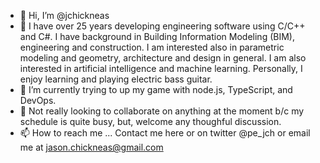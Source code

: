 - 👋 Hi, I’m @jchickneas
- 👀 I have over 25 years developing engineering software using C/C++ and C#.  I have background in Building Information Modeling (BIM), engineering and construction.  I am interested also in parametric modeling and geometry, architecture and design in general.  I am also interested in artificial intelligence and machine learning.  Personally, I enjoy learning and playing electric bass guitar.
- 🌱 I’m currently trying to up my game with node.js, TypeScript, and DevOps.
- 💞️ Not really looking to collaborate on anything at the moment b/c my schedule is quite busy, but, welcome any thoughful discussion.
- 📫 How to reach me ... Contact me here or on twitter @pe_jch or email me at jason.chickneas@gmail.com

<!---
jchickneas/jchickneas is a ✨ special ✨ repository because its `README.md` (this file) appears on your GitHub profile.
You can click the Preview link to take a look at your changes.
--->
